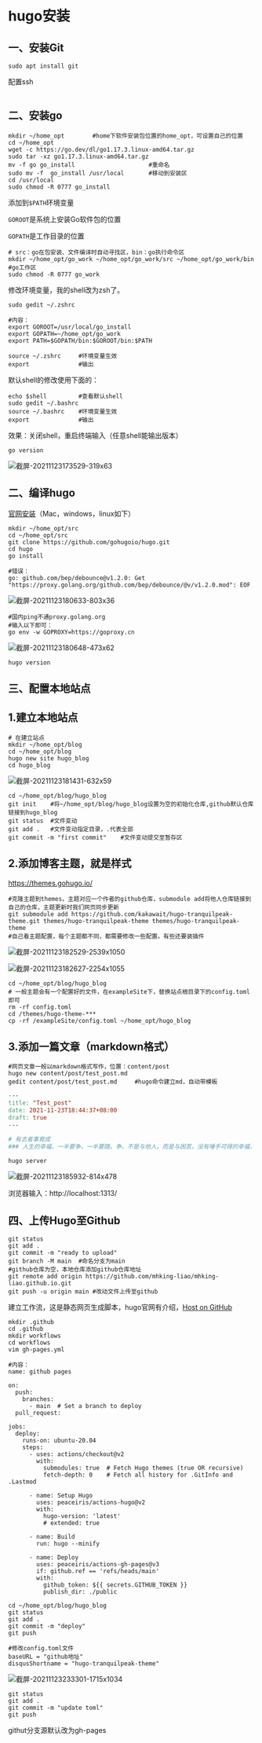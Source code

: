 # hugo安装



## 一、安装Git

```shell
sudo apt install git
```

配置ssh

```shell

```







## 二、安装go

```shell
mkdir ~/home_opt		#home下软件安装包位置的home_opt，可设置自己的位置
cd ~/home_opt
wget -c https://go.dev/dl/go1.17.3.linux-amd64.tar.gz
sudo tar -xz go1.17.3.linux-amd64.tar.gz
mv -f go go_install						#重命名
sudo mv -f  go_install /usr/local		#移动到安装区
cd /usr/local
sudo chmod -R 0777 go_install
```

添加到`$PATH`环境变量

`GOROOT`是系统上安装Go软件包的位置

`GOPATH`是工作目录的位置

```shell
# src：go在包安装、文件编译时自动寻找区，bin：go执行命令区
mkdir ~/home_opt/go_work ~/home_opt/go_work/src ~/home_opt/go_work/bin	#go工作区
sudo chmod -R 0777 go_work
```

修改环境变量，我的shell改为zsh了。

```shell
sudo gedit ~/.zshrc
```

```shell
#内容：
export GOROOT=/usr/local/go_install
export GOPATH=~/home_opt/go_work
export PATH=$GOPATH/bin:$GOROOT/bin:$PATH
```

```shell
source ~/.zshrc		#环境变量生效
export				#输出
```

默认shell的修改使用下面的：

```shell
echo $shell			#查看默认shell
sudo gedit ~/.bashrc
source ~/.bashrc	#环境变量生效
export				#输出
```

效果：关闭shell，重启终端输入（任意shell能输出版本）

```shell
go version
```

![截屏-20211123173529-319x63](/home/mhking/Pictures/截屏-20211123173529-319x63.png)

## 二、编译hugo

[官网安装](https://github.com/gohugoio/hugo)（Mac，windows，linux如下）

```shell
mkdir ~/home_opt/src
cd ~/home_opt/src
git clone https://github.com/gohugoio/hugo.git
cd hugo
go install
```

```shell
#错误：
go: github.com/bep/debounce@v1.2.0: Get "https://proxy.golang.org/github.com/bep/debounce/@v/v1.2.0.mod": EOF

```

![截屏-20211123180633-803x36](/home/mhking/Pictures/截屏-20211123180633-803x36.png)

```shell
#国内ping不通proxy.golang.org
#输入以下即可：
go env -w GOPROXY=https://goproxy.cn
```

![截屏-20211123180648-473x62](/home/mhking/Pictures/截屏-20211123180648-473x62.png)

```shell
hugo version
```

## 三、配置本地站点

## 1.建立本地站点

```shell
# 在建立站点
mkdir ~/home_opt/blog
cd ~/home_opt/blog
hugo new site hugo_blog
cd hugo_blog
```

![截屏-20211123181431-632x59](/home/mhking/Pictures/截屏-20211123181431-632x59.png)

```shell
cd ~/home_opt/blog/hugo_blog
git init	#将~/home_opt/blog/hugo_blog设置为空的初始化仓库,github默认仓库链接到hugo_blog
git status	#文件变动
git add .	#文件变动指定目录，.代表全部
git commit -m "first commit"	#文件变动提交至暂存区
```

## 2.添加博客主题，就是样式

https://themes.gohugo.io/

```shell
#克隆主题到themes，主题对应一个作者的github仓库，submodule add将他人仓库链接到自己的仓库，主题更新时我们网页同步更新
git submodule add https://github.com/kakawait/hugo-tranquilpeak-theme.git themes/hugo-tranquilpeak-theme themes/hugo-tranquilpeak-theme
#自己看主题配置，每个主题都不同，都需要修改一些配置。有些还要装插件
```

![截屏-20211123182529-2539x1050](/home/mhking/Pictures/截屏-20211123182529-2539x1050.png)

![截屏-20211123182627-2254x1055](/home/mhking/Pictures/截屏-20211123182627-2254x1055.png)

```shell
cd ~/home_opt/blog/hugo_blog
# 一般主题会有一个配置好的文件，在exampleSite下，替换站点根目录下的config.toml即可
rm -rf config.toml
cd /themes/hugo-theme-***
cp -rf /exampleSite/config.toml ~/home_opt/hugo_blog
```

## 3.添加一篇文章（markdown格式）

```shell
#网页文章一般以markdown格式写作，位置：content/post
hugo new content/post/test_post.md
gedit content/post/test_post.md		#hugo命令建立md，自动带模板
```

```makefile
---
title: "Test_post"
date: 2021-11-23T18:44:37+08:00
draft: true
---

# 有志者事竟成
### 人生的幸福，一半要争，一半要随。争，不是与他人，而是与困苦。没有唾手可得的幸福，发愤图强，主动争取才能一步步接近幸福。随，不是随波逐流，而是知止而后安。能力与条件的限制，很多人事只能随遇而安，随缘而止。争，人生少遗憾；随，知足者常乐。最怕该争时不争，该止时不止，总在纠结中痛苦着。
```

```bash
hugo server
```

![截屏-20211123185932-814x478](/home/mhking/Pictures/截屏-20211123185932-814x478.png)

浏览器输入：http://localhost:1313/

## 四、上传Hugo至Github

```shell
git status
git add .
git commit -m "ready to upload"
git branch -M main	#命名分支为main
#github仓库为空，本地仓库添加github仓库地址
git remote add origin https://github.com/mhking-liao/mhking-liao.github.io.git
git push -u origin main	#改动文件上传至github
```

建立工作流，这是静态网页生成脚本，hugo官网有介绍，[Host on GitHub](https://gohugo.io/hosting-and-deployment/hosting-on-github/)

```shell
mkdir .github
cd .github
mkdir workflows
cd workflows
vim gh-pages.yml
```

```shell
#内容：
name: github pages

on:
  push:
    branches:
      - main  # Set a branch to deploy
  pull_request:

jobs:
  deploy:
    runs-on: ubuntu-20.04
    steps:
      - uses: actions/checkout@v2
        with:
          submodules: true  # Fetch Hugo themes (true OR recursive)
          fetch-depth: 0    # Fetch all history for .GitInfo and .Lastmod

      - name: Setup Hugo
        uses: peaceiris/actions-hugo@v2
        with:
          hugo-version: 'latest'
          # extended: true

      - name: Build
        run: hugo --minify

      - name: Deploy
        uses: peaceiris/actions-gh-pages@v3
        if: github.ref == 'refs/heads/main'
        with:
          github_token: ${{ secrets.GITHUB_TOKEN }}
          publish_dir: ./public
```

```shell
cd ~/home_opt/blog/hugo_blog
git status
git add .
git commit -m "deploy"
git push
```

```shell
#修改config.toml文件
baseURL = "github地址"
disqusShortname = "hugo-tranquilpeak-theme"
```

![截屏-20211123233301-1715x1034](/home/mhking/Pictures/截屏-20211123233301-1715x1034.png)

```shell
git status
git add .
git commit -m "update toml"
git push

```

githut分支源默认改为gh-pages